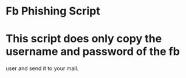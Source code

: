 # Fb Phishing Script
# This script does only copy the username and password of the fb 
   user and send it to your mail.